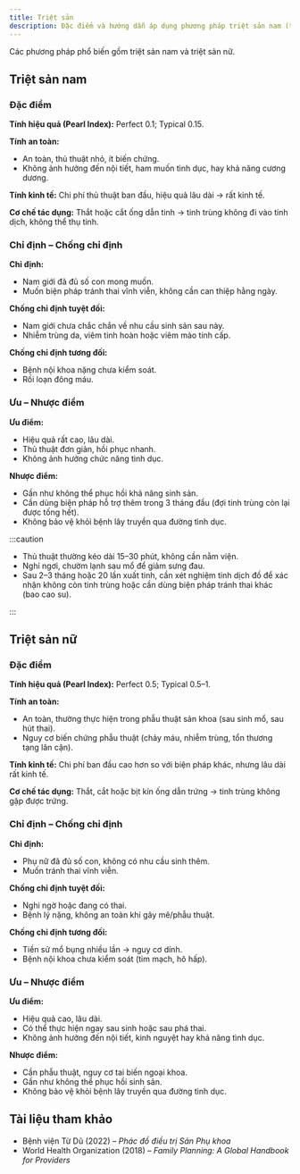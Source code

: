 ```yaml
---
title: Triệt sản
description: Đặc điểm và hướng dẫn áp dụng phương pháp triệt sản nam (thắt ống dẫn tinh) và triệt sản nữ (thắt, cắt ống dẫn trứng).
---
```


Các phương pháp phổ biến gồm triệt sản nam và triệt sản nữ.

## Triệt sản nam

### Đặc điểm

**Tính hiệu quả (Pearl Index):** Perfect 0.1; Typical 0.15.

**Tính an toàn:**

- An toàn, thủ thuật nhỏ, ít biến chứng.
- Không ảnh hưởng đến nội tiết, ham muốn tình dục, hay khả năng cương dương.

**Tính kinh tế:** Chi phí thủ thuật ban đầu, hiệu quả lâu dài → rất kinh tế.

**Cơ chế tác dụng:** Thắt hoặc cắt ống dẫn tinh → tinh trùng không đi vào tinh dịch, không thể thụ tinh.

### Chỉ định – Chống chỉ định

**Chỉ định:**

- Nam giới đã đủ số con mong muốn.
- Muốn biện pháp tránh thai vĩnh viễn, không cần can thiệp hằng ngày.

**Chống chỉ định tuyệt đối:**

- Nam giới chưa chắc chắn về nhu cầu sinh sản sau này.
- Nhiễm trùng da, viêm tinh hoàn hoặc viêm mào tinh cấp.

**Chống chỉ định tương đối:**

- Bệnh nội khoa nặng chưa kiểm soát.
- Rối loạn đông máu.

### Ưu – Nhược điểm

**Ưu điểm:**

- Hiệu quả rất cao, lâu dài.
- Thủ thuật đơn giản, hồi phục nhanh.
- Không ảnh hưởng chức năng tình dục.

**Nhược điểm:**

- Gần như không thể phục hồi khả năng sinh sản.
- Cần dùng biện pháp hỗ trợ thêm trong 3 tháng đầu (đợi tinh trùng còn lại được tống hết).
- Không bảo vệ khỏi bệnh lây truyền qua đường tình dục.

:::caution

- Thủ thuật thường kéo dài 15–30 phút, không cần nằm viện.
- Nghỉ ngơi, chườm lạnh sau mổ để giảm sưng đau.
- Sau 2–3 tháng hoặc 20 lần xuất tinh, cần xét nghiệm tinh dịch đồ để xác nhận không còn tinh trùng hoặc cần dùng biện pháp tránh thai khác (bao cao su).

:::

## Triệt sản nữ

### Đặc điểm

**Tính hiệu quả (Pearl Index):** Perfect 0.5; Typical 0.5–1.

**Tính an toàn:**

- An toàn, thường thực hiện trong phẫu thuật sản khoa (sau sinh mổ, sau hút thai).
- Nguy cơ biến chứng phẫu thuật (chảy máu, nhiễm trùng, tổn thương tạng lân cận).

**Tính kinh tế:** Chi phí ban đầu cao hơn so với biện pháp khác, nhưng lâu dài rất kinh tế.

**Cơ chế tác dụng:** Thắt, cắt hoặc bịt kín ống dẫn trứng → tinh trùng không gặp được trứng.

### Chỉ định – Chống chỉ định

**Chỉ định:**

- Phụ nữ đã đủ số con, không có nhu cầu sinh thêm.
- Muốn tránh thai vĩnh viễn.

**Chống chỉ định tuyệt đối:**

- Nghi ngờ hoặc đang có thai.
- Bệnh lý nặng, không an toàn khi gây mê/phẫu thuật.

**Chống chỉ định tương đối:**

- Tiền sử mổ bụng nhiều lần → nguy cơ dính.
- Bệnh nội khoa chưa kiểm soát (tim mạch, hô hấp).

### Ưu – Nhược điểm

**Ưu điểm:**

- Hiệu quả cao, lâu dài.
- Có thể thực hiện ngay sau sinh hoặc sau phá thai.
- Không ảnh hưởng đến nội tiết, kinh nguyệt hay khả năng tình dục.

**Nhược điểm:**

- Cần phẫu thuật, nguy cơ tai biến ngoại khoa.
- Gần như không thể phục hồi sinh sản.
- Không bảo vệ khỏi bệnh lây truyền qua đường tình dục.

## Tài liệu tham khảo

- Bệnh viện Từ Dũ (2022) – _Phác đồ điều trị Sản Phụ khoa_
- World Health Organization (2018) – _Family Planning: A Global Handbook for Providers_
